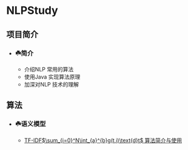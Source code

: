 # NLPStudy 

## 项目简介
* ### ☘️简介
     * 介绍NLP 常用的算法
     * 使用Java 实现算法原理
     * 加深对NLP 技术的理解

## 算法
* ### ☘️语义模型
     * [TF-IDF$\sum_{i=0}^N\int_{a}^{b}g(t,i)\text{d}t$ 算法简介与使用]()